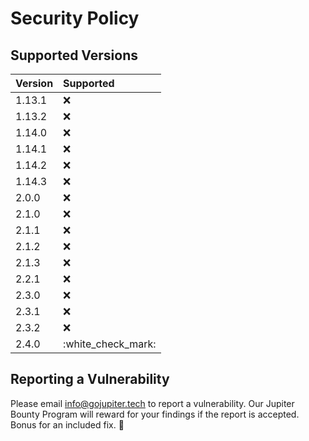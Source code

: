 # Security Policy

## Supported Versions

| Version | Supported |
| :--- | :--- |
| 1.13.1 | :x: |
| 1.13.2 | :x: |
| 1.14.0 | :x: |
| 1.14.1 | :x: |
| 1.14.2 | :x: |
| 1.14.3 | :x: |
| 2.0.0 | :x: |
| 2.1.0 | :x: |
| 2.1.1 | :x: |
| 2.1.2 | :x: |
| 2.1.3 | :x: |
| 2.2.1 | :x: |
| 2.3.0 | :x: |
| 2.3.1 | :x: |
| 2.3.2 | :x: |
| 2.4.0 | :white\_check\_mark: |

## Reporting a Vulnerability

Please email info@gojupiter.tech to report a vulnerability. Our Jupiter Bounty Program will reward for your findings if the report is accepted. Bonus for an included fix. :tada:

